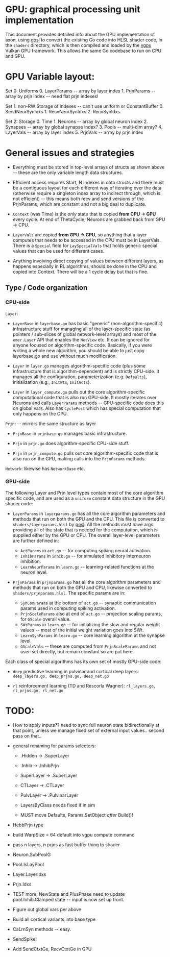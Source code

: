 # GPU: graphical processing unit implementation

This document provides detailed info about the GPU implementation of axon, using [gosl](https://github.com/goki/gosl) to convert the existing Go code into HLSL shader code, in the `shaders` directory, which is then compiled and loaded by the [vgpu](https://github.com/goki/vgpu) Vulkan GPU framework.  This allows the same Go codebase to run on CPU and GPU.

# GPU Variable layout:

Set 0:  Uniforms
    0. LayerParams -- array by layer index
    1. PrjnParams -- array by prjn index -- need flat prjn indexes!

Set 1:  non-RW Storage of indexes -- can't use uniform or ConstantBuffer
    0. SendNeurSynIdxs
    1. RecvNeurSynIdxs
    2. RecvSynIdxs
    
Set 2:  Storage
    0. Time
    1. Neurons -- array by global neuron index
    2. Synapses -- array by global synapse index?
    3. Pools -- multi-dim array?
    4. LayerVals -- array by layer index
    5. PrjnVals -- array by prjn index


# General issues and strategies

* Everything must be stored in top-level arrays of structs as shown above -- these are the only variable length data structures.

* Efficient access requires Start, N indexes in data structs and there must be a contiguous layout for each different way of iterating over the data (otherwise require a singleton index array to indirect through, which is not efficient) -- this means both recv and send versions of the PrjnParams, which are constant and not a big deal to duplicate.

* `Context` (was Time) is the *only* state that is copied **from CPU -> GPU** every cycle.  At end of ThetaCycle, Neurons are grabbed back from GPU -> CPU.

* `LayerVals` are copied **from GPU -> CPU**, so anything that a layer computes that needs to be accessed in the CPU must be in LayerVals.  There is a `Special` field for `LaySpecialVals` that holds generic special values that can be used for different cases.

* Anything involving direct copying of values between different layers, as happens especially in RL algorithms, should be done in the CPU and copied into Context.  There will be a 1 cycle delay but that is fine.

## Type / Code organization

### CPU-side

`Layer`:

* `LayerBase` in `layerbase.go` has basic "generic" (non-algorithm-specific) infrastructure stuff for managing all of the layer-specific state (as pointers / sub-slices of global network-level arrays) and most of the `emer.Layer` API that enables the `NetView` etc.  It can be ignored for anyone focused on algorithm-specific code.  Basically, if you were writing a whole new algorithm, you should be able to just copy layerbase.go and use without much modification.

* `Layer` in `layer.go` manages algorithm-specific code (plus some infrastructure that is algorithm-dependent) and is strictly CPU-side.  It manages all the configuration, parameterization (e.g. `Defaults`), initialization (e.g., `InitWts`, `InitActs`).

* `Layer` in `layer_compute.go` pulls out the core algorithm-specific computational code that is also run GPU-side.  It mostly iterates over Neurons and calls `LayerParams` methods -- GPU-specific code does this on global vars. Also has `CyclePost` which has special computation that only happens on the CPU.

`Prjn`: -- mirrors the same structure as layer

* `PrjnBase` in `prjnbase.go` manages basic infrastructure.

* `Prjn` in `prjn.go` does algorithm-specific CPU-side stuff.

* `Prjn` in `prjn_compute.go` pulls out core algorithm-specific code that is also run on the GPU, making calls into the `PrjnParams` methods.

`Network`: likewise has `NetworkBase` etc.


### GPU-side 

The following Layer and Prjn level types contain most of the core algorithm specific code, and are used as a `uniform` constant data structure in the GPU shader code:

* `LayerParams` in `layerparams.go` has all the core algorithm parameters and methods that run on both the GPU and the CPU.  This file is converted to `shaders/layerparams.hlsl` by [gosl](https://github.com/goki/gosl).  All the methods must have args providing all of the state that is needed for the computation, which is supplied either by the GPU or CPU.  The overall layer-level parameters are further defined in:
    + `ActParams` in `act.go` -- for computing spiking neural activation.
    + `InhibParams` in `inhib.go` -- for simulated inhibitory interneuron inhibition.
    + `LearnNeurParams` in `learn.go` -- learning-related functions at the neuron level.

* `PrjnParams` in `prjnparams.go` has all the core algorithm parameters and methods that run on both the GPU and CPU, likewise converted to `shaders/prjnparams.hlsl`.  The specific params are in:
    + `SynComParams` at the bottom of `act.go` -- synaptic communication params used in computing spiking activation.
    + `PrjnScaleParams` also at end of `act.go` -- projection scaling params, for `GScale` overall value.
    + `SWtParams` in `learn.go` -- for initializing the slow and regular weight values -- most of the initial weight variation goes into SWt.
    + `LearnSynParams` in `learn.go` -- core learning algorithm at the synapse level.
    + `GScaleVals` -- these are computed from `PrjnScaleParams` and not user-set directly, but remain constant so are put here.

Each class of special algorithms has its own set of mostly GPU-side code:

* `deep` predictive learning in pulvinar and cortical deep layers: `deep_layers.go, deep_prjns.go, deep_net.go`

* `rl` reinforcement learning (TD and Rescorla Wagner): `rl_layers.go, rl_prjns.go, rl_net.go`

# TODO:

* How to apply inputs?? need to sync full neuron state bidirectionally at that point, unless we manage fixed set of external input values.. second pass on that..

* general renaming for params selectors:
    * .Hidden -> .SuperLayer
    * .Inhib -> .InhibPrjn
    * SuperLayer -> .SuperLayer
    * CTLayer -> .CTLayer
    * PulvLayer -> .PulvinarLayer

    * LayersByClass needs fixed if in sim
    * MUST move Defaults, Params.SetObject *after* Build()!
    
* HebbPrjn type
    
* build WarpSize = 64 default into vgpu compute command

* pass n layers, n prjns as fast buffer thing to shader

* Neuron.SubPoolG
* Pool.IsLayPool
* Layer.LayerIdxs
* Prjn.Idxs

* TEST more: NewState and PlusPhase need to update pool.Inhib.Clamped state -- input is now set up front.

* Figure out global vars per above

* Build all cortical variants into base type

* CaLrnSyn methods -- easy.

* SendSpike!

* Add SendCtxtGe, RecvCtxtGe in GPU

